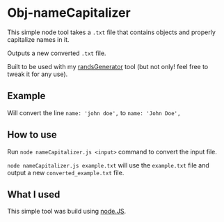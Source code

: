 # Obj-nameCapitalizer

This simple node tool takes a `.txt` file that contains objects and properly capitalize names in it.

Outputs a new converted `.txt` file.

Built to be used with my [randsGenerator](https://github.com/sam-pop/randsGenerator) tool (but not only! feel free to tweak it for any use).

## Example

Will convert the line `name: 'john doe',` to `name: 'John Doe',`

## How to use

Run `node nameCapitalizer.js <input>` command to convert the input file.

`node nameCapitalizer.js example.txt` will use the `example.txt` file and output a new `converted_example.txt` file.

## What I used

This simple tool was build using [node.JS](https://nodejs.org/).